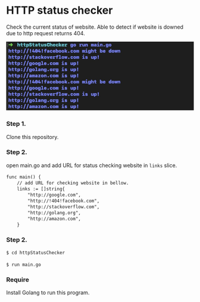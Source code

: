 # HTTP status checker

Check the current status of website.
Able to detect if website is downed due to http request returns 404.

![preview](./checker.jpg)

### Step 1. 
Clone this repository.


### Step 2.
open main.go and add URL for status checking website in `links` slice.

```
func main() {
	// add URL for checking website in bellow.
	links := []string{
		"http://google.com",
		"http://!404!facebook.com",
		"http://stackoverflow.com",
		"http://golang.org",
		"http://amazon.com",
	}
```
### Step 2. 

```
$ cd httpStatusChecker

$ run main.go
```

### Require
Install Golang to run this program.